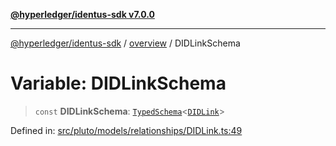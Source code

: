[**@hyperledger/identus-sdk v7.0.0**](../../README.md)

***

[@hyperledger/identus-sdk](../../README.md) / [overview](../README.md) / DIDLinkSchema

# Variable: DIDLinkSchema

> `const` **DIDLinkSchema**: [`TypedSchema`](../type-aliases/TypedSchema.md)\<[`DIDLink`](../interfaces/DIDLink.md)\>

Defined in: [src/pluto/models/relationships/DIDLink.ts:49](https://github.com/hyperledger/identus-edge-agent-sdk-ts/blob/96423ee84b124a31ce63036d9d623d1cb73a13c2/src/pluto/models/relationships/DIDLink.ts#L49)
